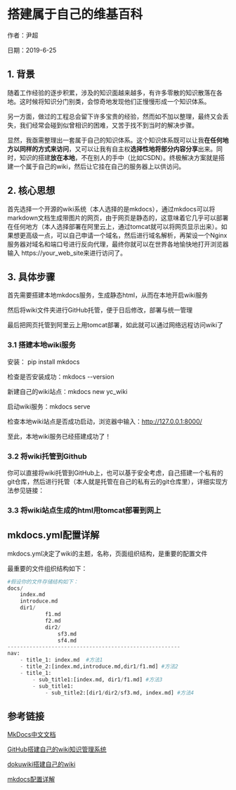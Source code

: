 # 搭建属于自己的维基百科

作者：尹超

日期：2019-6-25

## 1. 背景

​	随着工作经验的逐步积累，涉及的知识面越来越多，有许多零散的知识散落在各地。这时候将知识分门别类，会惊奇地发现他们正慢慢形成一个知识体系。

​	另一方面，做过的工程总会留下许多宝贵的经验，然而如不加以整理，最终又会丢失，我们经常会碰到似曾相识的困难，又苦于找不到当时的解决步骤。

​	显然，我亟需整理出一套属于自己的知识体系。这个知识体系既可以让我**在任何地方以同样的方式来访问**，又可以让我有自主权**选择性地将部分内容分享**出来。同时，知识的搭建**放在本地**，不在别人的手中（比如CSDN）。终极解决方案就是搭建一个属于自己的wiki，然后让它挂在自己的服务器上以供访问。

## 2. 核心思想

​	首先选择一个开源的wiki系统（本人选择的是mkdocs），通过mkdocs可以将markdown文档生成带图片的网页，由于网页是静态的，这意味着它几乎可以部署在任何地方（本人选择部署在阿里云上，通过tomcat就可以将网页显示出来）。如果想更高级一点，可以自己申请一个域名，然后进行域名解析，再架设一个Nginx服务器对域名和端口号进行反向代理，最终你就可以在世界各地愉快地打开浏览器输入 https://your_web_site来进行访问了。

## 3. 具体步骤

首先需要搭建本地mkdocs服务，生成静态html，从而在本地开启wiki服务

然后将wiki文件夹进行GitHub托管，便于日后修改，部署与统一管理

最后把网页托管到阿里云上用tomcat部署，如此就可以通过网络远程访问wiki了

### 3.1 搭建本地wiki服务

安装： pip install mkdocs

检查是否安装成功：mkdocs --version

新建自己的wiki站点：mkdocs new yc_wiki

启动wiki服务：mkdocs serve

检查本地wiki站点是否成功启动，浏览器中输入：<http://127.0.0.1:8000/> 

至此，本地wiki服务已经搭建成功了！

### 3.2 将wiki托管到Github

​	你可以直接将wiki托管到GitHub上，也可以基于安全考虑，自己搭建一个私有的git仓库，然后进行托管（本人就是托管在自己的私有云的git仓库里），详细实现方法参见链接：

### 3.3 将wiki站点生成的html用tomcat部署到网上



## mkdocs.yml配置详解

mkdocs.yml决定了wiki的主题，名称，页面组织结构，是重要的配置文件

最重要的文件组织结构如下：

```python
#假设你的文件存储结构如下：
docs/
	index.md
	introduce.md
	dir1/
			f1.md
			f2.md
			dir2/
				sf3.md
				sf4.md
-------------------------------------------------------
nav:
	- title_1: index.md  #方法1
	- title_2:[index.md,introduce.md,dir1/f1.md] #方法2
	- title_1:
		- sub_title1:[index.md, dir1/f1.md] #方法3 
		- sub_title1:
			- sub_title2:[dir1/dir2/sf3.md, index.md] #方法4
```



## 参考链接
[MkDocs中文文档](https://markdown-docs-zh.readthedocs.io/zh_CN/latest/#_12)

[GitHub搭建自己的wiki知识管理系统](https://blog.csdn.net/jiasike/article/details/88930624)

[dokuwiki搭建自己的wiki](https://blog.csdn.net/caowei880123/article/details/60465518)

[mkdocs配置详解](<https://www.mkdocs.org/user-guide/configuration/#docs_dir>)

